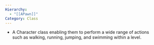 ```yaml
---
Hierarchy:
  - "[[APawn]]"
Category: Class
---
```

- A Character class enabling them to perform a wide range of actions such as walking, running, jumping, and swimming within a level.